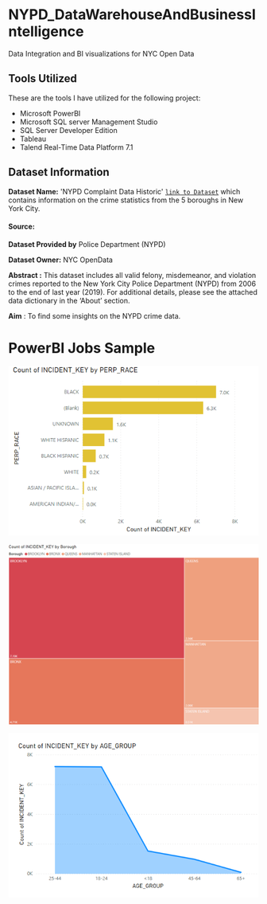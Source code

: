 # NYPD_DataWarehouseAndBusinessIntelligence

Data Integration and BI visualizations for NYC Open Data

## Tools Utilized
These are the tools I have utilized for the following project:
* Microsoft PowerBI 
* Microsoft SQL server Management Studio
* SQL Server Developer Edition
* Tableau
* Talend Real-Time Data Platform 7.1

## Dataset Information
**Dataset Name:** 'NYPD Complaint Data Historic'    [`link to Dataset`](https://data.cityofnewyork.us/Public-Safety/NYPD-Complaint-Data-Historic/qgea-i56i) which contains information on the crime statistics from the 5 boroughs in New York City.

#### **Source:**            
**Dataset Provided by** Police Department (NYPD)

**Dataset Owner:** NYC OpenData


**Abstract :** This dataset includes all valid felony, misdemeanor, and violation crimes reported to the New York City Police Department (NYPD) from 2006 to the end of last year (2019). For additional details, please see the attached data dictionary in the ‘About’ section. 

**Aim** : To find some insights on the NYPD crime data.

# PowerBI Jobs Sample

![](Images/NYPD_PowerBI.PNG)

![](Images/NYPD_PowerBI_2.PNG)

![](Images/NYPD_PowerBI_3.PNG)

